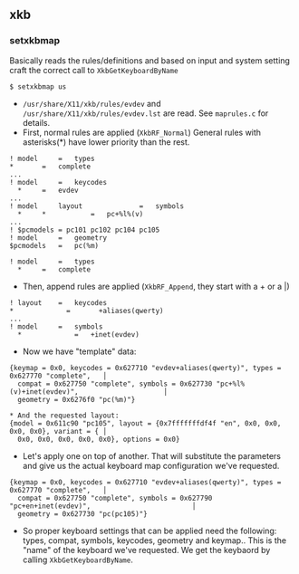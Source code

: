 ## xkb

### setxkbmap

Basically reads the rules/definitions and based on input and system setting craft the correct call to `XkbGetKeyboardByName`

`$ setxkbmap us`

* `/usr/share/X11/xkb/rules/evdev` and `/usr/share/X11/xkb/rules/evdev.lst` are read. See `maprules.c` for details.
* First, normal rules are applied (`XkbRF_Normal`) General rules with asterisks(*) have lower priority than the rest.
```
! model		=	types
*		=	complete
...
! model		=	keycodes
  *		=	evdev
...
! model		layout				=	symbols
  *		*			=	pc+%l%(v)
...
! $pcmodels = pc101 pc102 pc104 pc105
! model		=	geometry
$pcmodels	=	pc(%m)

! model		=	types
  *		=	complete
```
* Then, append rules are applied (`XkbRF_Append`, they start with a + or a |)
```
! layout	=	keycodes
*             =       +aliases(qwerty)
...
! model		=	symbols
  *             =   +inet(evdev)
```
* Now we have "template" data:
```
{keymap = 0x0, keycodes = 0x627710 "evdev+aliases(qwerty)", types = 0x627770 "complete",   │
  compat = 0x627750 "complete", symbols = 0x627730 "pc+%l%(v)+inet(evdev)",                     │
  geometry = 0x6276f0 "pc(%m)"}         
  ```
  ```
* And the requested layout:
{model = 0x611c90 "pc105", layout = {0x7fffffffdf4f "en", 0x0, 0x0, 0x0, 0x0}, variant = { │
    0x0, 0x0, 0x0, 0x0, 0x0}, options = 0x0}        
```
* Let's apply one on top of another. That will substitute the parameters and give us the actual keyboard map configuration we've requested.
```
{keymap = 0x0, keycodes = 0x627710 "evdev+aliases(qwerty)", types = 0x627770 "complete",   │
  compat = 0x627750 "complete", symbols = 0x627790 "pc+en+inet(evdev)",                         │
  geometry = 0x627730 "pc(pc105)"}                
  ```
* So proper keyboard settings that can be applied need the following: types, compat, symbols, keycodes, geometry and keymap.. This is the "name" of the keyboard we've requested. We get the keybaord by calling `XkbGetKeyboardByName`.

